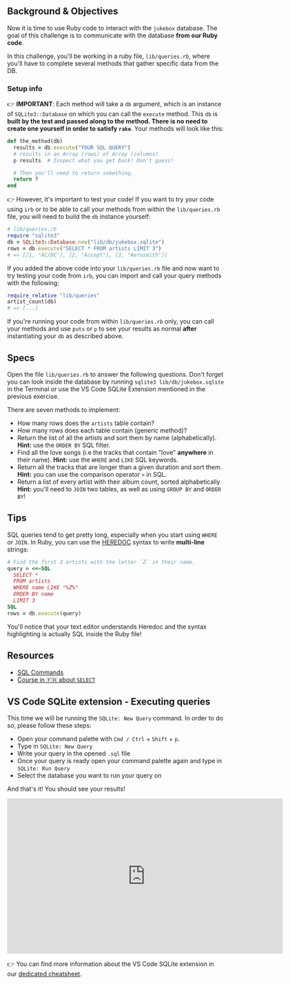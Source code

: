 ## Background & Objectives

Now it is time to use Ruby code to interact with the `jukebox` database. The goal of this challenge is to communicate with the database **from our Ruby code**.

In this challenge, you'll be working in a ruby file, `lib/queries.rb`, where you'll have to complete several methods that gather specific data from the DB.

### Setup info
👉 **IMPORTANT**: Each method will take a `db` argument, which is an instance of `SQLite3::Database` on which you can call the `execute` method. This `db` is **built by the test and passed along to the method. There is no need to create one yourself in order to satisfy `rake`**. Your methods will look like this:

```ruby
def the_method(db)
  results = db.execute("YOUR SQL QUERY")
  # results in an Array (rows) of Array (columns)
  p results  # Inspect what you get back! Don't guess!

  # Then you'll need to return something.
  return ?
end
```

👉 However, it's important to test your code!  If you want to try your code using `irb` or to be able to call your methods from within the `lib/queries.rb` file, you will need to build the `db` instance yourself:

```ruby
# lib/queries.rb
require "sqlite3"
db = SQLite3::Database.new("lib/db/jukebox.sqlite")
rows = db.execute("SELECT * FROM artists LIMIT 3")
# => [[1, "AC/DC"], [2, "Accept"], [3, "Aerosmith"]]
```

If you added the above code into your `lib/queries.rb` file and now want to try testing your code from `irb`, you can import and call your query methods with the following:

```ruby
require_relative "lib/queries"
artist_count(db)
# => [...]
```

If you're running your code from within `lib/queries.rb` only, you can call your methods and use `puts` or `p` to see your results as normal **after** instantiating your `db` as described above.

## Specs

Open the file `lib/queries.rb` to answer the following questions. Don't forget you can look inside the database by running `sqlite3 lib/db/jukebox.sqlite` in the Terminal or use the VS Code SQLite Extension mentioned in the previous exercise.

There are seven methods to implement:

- How many rows does the `artists` table contain?
- How many rows does each table contain (generic method)?
- Return the list of all the artists and sort them by name (alphabetically). **Hint:** use the `ORDER BY` SQL filter.
- Find all the love songs (i.e the tracks that contain "love" **anywhere** in their name). **Hint:** use the `WHERE` and `LIKE` SQL keywords.
- Return all the tracks that are longer than a given duration and sort them. **Hint:** you can use the comparison operator `>` in SQL.
- Return a list of every artist with their album count, sorted alphabetically  **Hint:** you'll need to `JOIN` two tables, as well as using `GROUP BY` and  `ORDER BY`!

## Tips

SQL queries tend to get pretty long, especially when you start using `WHERE` or `JOIN`. In Ruby, you can use the [HEREDOC](https://www.rubyguides.com/2018/11/ruby-heredoc/) syntax to write **multi-line** strings:

```ruby
# Find the first 3 artists with the letter `Z` in their name.
query = <<~SQL
  SELECT *
  FROM artists
  WHERE name LIKE "%Z%"
  ORDER BY name
  LIMIT 3
SQL
rows = db.execute(query)
```

You'll notice that your text editor understands Heredoc and the syntax highlighting is actually SQL inside the Ruby file!

## Resources

* [SQL Commands](http://www.sqlcommands.net/)
* [Course in 🇫🇷 about `SELECT`](http://sqlpro.developpez.com/cours/sqlaz/select/#L3.4)

## VS Code SQLite extension - Executing queries

This time we will be running the `SQLite: New Query` command. In order to do so, please follow these steps:

- Open your command palette with `Cmd / Ctrl` + `Shift` + `p`.
- Type in `SQLite: New Query`
- Write your query in the opened `.sql` file
- Once your query is ready open your command palette again and type in `SQLite: Run Query`
- Select the database you want to run your query on

And that's it! You should see your results!

<iframe src="https://player.vimeo.com/video/690525239?h=ca70e032e8" width="640" height="360" frameborder="0" webkitallowfullscreen mozallowfullscreen allowfullscreen></iframe>

👉 You can find more information about the VS Code SQLite extension in our [dedicated cheatsheet](https://kitt.lewagon.com/knowledge/cheatsheets/vs_code_sqlite_extension).
